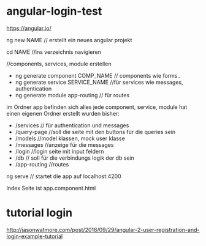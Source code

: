 # angular-login-test
https://angular.io/

ng new NAME  // erstellt ein neues angular projekt 
<p>
cd NAME //ins verzeichnis navigieren

//components, services, module erstellen
- ng generate component COMP_NAME // components wie forms..
- ng generate service SERVICE_NAME //für services wie messages, authentication
- ng generate module app-routing // für routes

im Ordner app befinden sich alles
jede component, service, module hat einen eigenen Ordner
erstellt wurden bisher:

- /services // für authentication und messages
- /query-page //soll die seite mit den buttons für die queries sein 
- /models //model klassen, mock user klasse
- /messages //anzeige für die messages
- /login //login seite mit input feldern
- /db // soll für die verbindungs logik der db sein
- /app-routing //routes 

<p>
ng serve // startet die app auf localhost:4200
<p>
Index Seite ist app.component.html
<p>

# tutorial login
http://jasonwatmore.com/post/2016/09/29/angular-2-user-registration-and-login-example-tutorial


